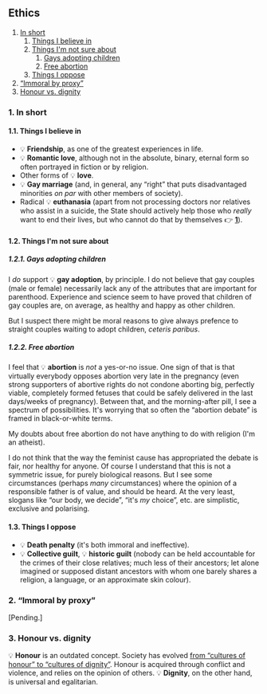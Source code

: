 ## Ethics

1. [In short](#1-in-short)
   1. [Things I believe in](#11-things-i-believe-in)
   1. [Things I'm not sure about](#12-things-im-not-sure-about)
      1. [Gays adopting children](#121-gays-adopting-children)
      1. [Free abortion](#122-free-abortion)
   1. [Things I oppose](#13-things-i-oppose)
1. [&ldquo;Immoral by proxy&rdquo;](#2-immoral-by-proxy)
1. [Honour vs. dignity](#3-honour-vs-dignity)

### 1. In short

#### 1.1. Things I believe in

* 💡&nbsp;**Friendship**, as one of the greatest experiences in life.
* 💡&nbsp;**Romantic love**, although not in the absolute, binary, eternal form so often portrayed in fiction or by religion.
* Other forms of 💡&nbsp;**love**.
* 💡&nbsp;**Gay marriage** (and, in general, any &ldquo;right&rdquo; that puts disadvantaged minorities *on par* with other members of
  society).
* Radical 💡&nbsp;**euthanasia** (apart from not processing doctors nor relatives who assist in a suicide, the State should actively help those
  who *really* want to end their lives, but who cannot do that by themselves <span class="icon ref">👉</span>&nbsp;[**1**](footnotes.md#1)).

#### 1.2. Things I'm not sure about

##### 1.2.1. Gays adopting children

I *do* support 💡&nbsp;**gay adoption**, by principle.
I do not believe that gay couples (male or female) necessarily lack any of the attributes that are important for parenthood.
Experience and science seem to have proved that children of gay couples are, on average, as healthy and happy as other children.

But I suspect there might be moral reasons to give always prefence to straight couples waiting to adopt children, *ceteris paribus*.

##### 1.2.2. Free abortion

I feel that 💡&nbsp;**abortion** is *not* a yes-or-no issue.
One sign of that is that virtually everybody opposes abortion very late in the pregnancy (even strong supporters of abortive rights do not condone aborting big,
perfectly viable, completely formed fetuses that could be safely delivered in the last days/weeks of pregnancy).
Between that, and the morning-after pill, I see a spectrum of possibilities.
It's worrying that so often the &ldquo;abortion debate&rdquo; is framed in black-or-white terms.

My doubts about free abortion do not have anything to do with religion (I'm an atheist).

I do not think that the way the feminist cause has appropriated the debate is fair, nor healthy for anyone.
Of course I understand that this is not a symmetric issue, for purely biological reasons.
But I see some circumstances (perhaps *many* circumstances) where the opinion of a responsible father is of value, and should be heard.
At the very least, slogans like &ldquo;our body, we decide&rdquo;, &ldquo;it's *my* choice&rdquo;, etc. are simplistic, exclusive and polarising.

#### 1.3. Things I oppose

* 💡&nbsp;**Death penalty** (it's both immoral and ineffective).
* 💡&nbsp;**Collective guilt**, 💡&nbsp;**historic guilt** (nobody can be held accountable for the crimes of their close
  relatives; much less of their ancestors; let alone imagined or supposed distant ancestors with whom one barely shares a religion, a language, or an
  approximate skin colour).

### 2. &ldquo;Immoral by proxy&rdquo;

\[Pending.\]

### 3. Honour vs. dignity

💡&nbsp;**Honour** is an outdated concept.
Society has evolved
[from &ldquo;cultures of honour&rdquo; to &ldquo;cultures of dignity&rdquo;](http://heterodoxacademy.org/2016/03/26/victimhood-culture-at-emory/).
Honour is acquired through conflict and violence, and relies on the opinion of others.
💡&nbsp;**Dignity**, on the other hand, is universal and egalitarian.
